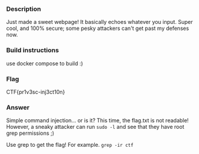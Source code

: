 ### Description
Just made a sweet webpage! It basically echoes whatever you input. Super cool, and 100% secure; some pesky attackers can't get past my defenses now.

### Build instructions
use docker compose to build :)

### Flag
CTF{pr1v3sc-inj3ct10n}

### Answer
Simple command injection... or is it?
This time, the flag.txt is not readable! However, a sneaky attacker can run `sudo -l` and see that they have root grep permissions ;)

Use grep to get the flag! For example. `grep -ir ctf`
